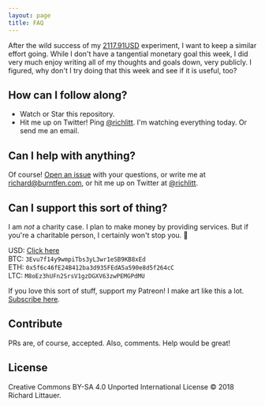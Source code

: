 ```yaml
---
layout: page
title: FAQ
---
```


After the wild success of my [2117.91USD](https://github.com/RichardLitt/2117.91USD) experiment, I want to keep a similar effort going. While I don't have a tangential monetary goal this week, I did very much enjoy writing all of my thoughts and goals down, very publicly. I figured, why don't I try doing that this week and see if it is useful, too?

## How can I follow along?

- Watch or Star this repository.
- Hit me up on Twitter! Ping [@richlitt](https://twitter.com/richlitt). I'm watching everything today. Or send me an email.

## Can I help with anything?

Of course! [Open an issue](https://github.com/RichardLitt/2018-week-12/issues/new) with your questions, or write me at [richard@burntfen.com](mailto:richard@burntfen.com), or hit me up on Twitter at [@richlitt](https://twitter.com/richlitt).

## Can I support this sort of thing?

I am _not_ a charity case. I plan to make money by providing services. But if you're a charitable person, I certainly won't stop you. 🙇‍

USD: [Click here](https://plasso.com/richard@burntfen.com)  
BTC: `3Evu7f14y9wmpiTbs3yL3wr1eSB9KB8xEd`  
ETH: `0x5f6c46fE24B412ba3d935FEdA5a590e8d5f264cC`  
LTC: `M8oEz3hUFn2SrsV1gzDGXV63zwPEMGPdMU`  

If you love this sort of stuff, support my Patreon! I make art like this a lot. [Subscribe here](https://www.patreon.com/richlitt).

## Contribute

PRs are, of course, accepted. Also, comments. Help would be great!

## License

Creative Commons BY-SA 4.0 Unported International License © 2018 Richard Littauer.